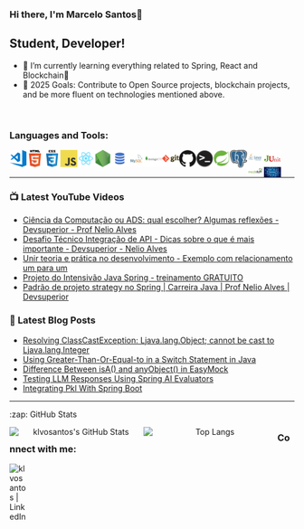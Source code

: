 
<!--
**klvosantos/klvosantos** is a ✨ _special_ ✨ repository because its `README.md` (this file) appears on your GitHub profile.

Here are some ideas to get you started:

- 🔭 I’m currently working on ...
- 🌱 I’m currently learning ...
- 👯 I’m looking to collaborate on ...
- 🤔 I’m looking for help with ...
- 💬 Ask me about ...
- 📫 How to reach me: ...
- 😄 Pronouns: ...
- ⚡ Fun fact: ...
-->

### Hi there, I'm Marcelo Santos👋 

## Student, Developer!

- 🌱 I’m currently learning everything related to Spring, React and Blockchain🤣
- 🥅 2025 Goals: Contribute to Open Source projects, blockchain projects, and be more fluent on technologies mentioned above.


<br />


### Languages and Tools:

<img align="left" alt="Visual Studio Code" width="30px" src="https://github.com/klvosantos/assets/blob/main/icons/visual-studio-code.png" />
<img align="left" alt="HTML5" width="30px" src="https://github.com/klvosantos/assets/blob/main/icons/html.png" />
<img align="left" alt="CSS3" width="30px" src="https://github.com/klvosantos/assets/blob/main/icons/css.png" />
<img align="left" alt="JavaScript" width="30px" src="https://github.com/klvosantos/assets/blob/main/icons/javascript.png" />
<img align="left" alt="React" width="30px" src="https://github.com/klvosantos/assets/blob/main/icons/react.png" />
<img align="left" alt="Node.js" width="30px" src="https://github.com/klvosantos/assets/blob/main/icons/nodejs.png" />
<img align="left" alt="SQL" width="30px" src="https://github.com/klvosantos/assets/blob/main/icons/sql.png" />
<img align="left" alt="MySQL" width="30px" src="https://github.com/klvosantos/assets/blob/main/icons/mysql.png" />
<img align="left" alt="MongoDB" width="30px" src="https://github.com/klvosantos/assets/blob/main/icons/mongodb.png" />
<img align="left" alt="Git" width="30px" src="https://github.com/klvosantos/assets/blob/main/icons/git.png" />
<img align="left" alt="GitHub" width="30px" src="https://github.com/klvosantos/assets/blob/main/icons/github.png" />
<img align="left" alt="Terminal" width="30px" src="https://github.com/klvosantos/assets/blob/main/icons/terminal.png" />
<img align="left" alt="Spring-boot" width="30px" src="https://github.com/klvosantos/assets/blob/main/icons/spring-boot.png" />
<img align="left" alt="Postgresql" width="30px" src="https://github.com/klvosantos/assets/blob/main/icons/postgresql.png" />
<img align="left" alt="Java" width="30px" src="https://github.com/klvosantos/assets/blob/main/icons/java.png" />
<img align="left" alt="jUnit" width="30px" src="https://github.com/klvosantos/assets/blob/main/icons/junit.png" />
<img align="left" alt="Mockito" width="30px" src="https://github.com/klvosantos/assets/blob/main/icons/mockito.png" />
<img align="left" alt="Mockito" width="30px" src="https://raw.githubusercontent.com/klvosantos/assets/main/icons/Blockchain.jpg" />



<br />
<br />

---

### 📺 Latest YouTube Videos

<!-- YOUTUBE:START -->
- [Ciência da Computação ou ADS: qual escolher? Algumas reflexões - Devsuperior - Prof Nelio Alves](https://www.youtube.com/watch?v=MvY0zUmMQv8)
- [Desafio Técnico Integração de API - Dicas sobre o que é mais importante - Devsuperior - Nelio Alves](https://www.youtube.com/watch?v=25AliLOMYtY)
- [Unir teoria e prática no desenvolvimento - Exemplo com relacionamento um para um](https://www.youtube.com/watch?v=7WkEsJHK4Q0)
- [Projeto do Intensivão Java Spring - treinamento GRATUITO](https://www.youtube.com/watch?v=G9xwN1kyaNE)
- [Padrão de projeto strategy no Spring | Carreira Java | Prof Nelio Alves | Devsuperior](https://www.youtube.com/watch?v=TgfdjuEGY1Y)
<!-- YOUTUBE:END -->


### 📕 Latest Blog Posts

<!-- BLOG-POST-LIST:START -->
- [Resolving ClassCastException: Ljava.lang.Object; cannot be cast to Ljava.lang.Integer](https://feeds.feedblitz.com/~/912932009/0/baeldung~Resolving-ClassCastException-LjavalangObject-cannot-be-cast-to-LjavalangInteger)
- [Using Greater-Than-Or-Equal-to in a Switch Statement in Java](https://feeds.feedblitz.com/~/912932012/0/baeldung~Using-GreaterThanOrEqualto-in-a-Switch-Statement-in-Java)
- [Difference Between isA&lpar;&rpar; and anyObject&lpar;&rpar; in EasyMock](https://feeds.feedblitz.com/~/912826709/0/baeldung~Difference-Between-isA-and-anyObject-in-EasyMock)
- [Testing LLM Responses Using Spring AI Evaluators](https://feeds.feedblitz.com/~/912662426/0/baeldung~Testing-LLM-Responses-Using-Spring-AI-Evaluators)
- [Integrating Pkl With Spring Boot](https://feeds.feedblitz.com/~/912661361/0/baeldung~Integrating-Pkl-With-Spring-Boot)
<!-- BLOG-POST-LIST:END -->



---


<summary>:zap: GitHub Stats</summary>
<p align="center">

<img alt="klvosantos's GitHub Stats" align="left" width="47%" src="https://github-readme-stats.vercel.app/api?username=klvosantos&show_icons=true&hide_border=true&hide=stars,issues,contribs&theme=algolia"/> 
<img alt="Top Langs" align="left" width="47%" src="https://github-readme-stats.vercel.app/api/top-langs/?username=klvosantos&layout-compact"/> 

</p>

### Connect with me:

[<img align="left" alt="klvosantos | LinkedIn" width="30px" src="https://cdn.jsdelivr.net/npm/simple-icons@v3/icons/linkedin.svg" />][linkedin]





[linkedin]: https://www.linkedin.com/in/marcelosantosms
